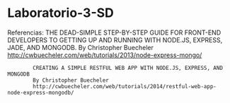 # Laboratorio-3-SD

 Referencias: 
 			THE DEAD-SIMPLE STEP-BY-STEP GUIDE FOR FRONT-END DEVELOPERS TO GETTING UP AND RUNNING WITH NODE.JS, EXPRESS, JADE, AND MONGODB.
 			By Christopher Buecheler
 			http://cwbuecheler.com/web/tutorials/2013/node-express-mongo/

 			CREATING A SIMPLE RESTFUL WEB APP WITH NODE.JS, EXPRESS, AND MONGODB
 			By Christopher Buecheler
 			http://cwbuecheler.com/web/tutorials/2014/restful-web-app-node-express-mongodb/
